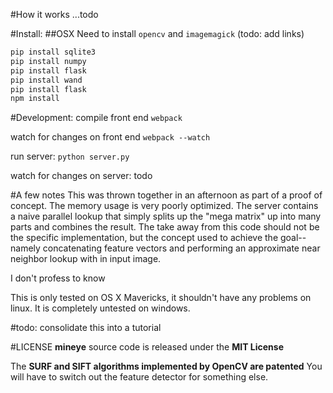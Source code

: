 #How it works
...todo

#Install:
##OSX
Need to install `opencv` and `imagemagick` (todo: add links)
```sh
pip install sqlite3
pip install numpy
pip install flask
pip install wand
pip install flask
npm install
```

#Development:
compile front end
`webpack`

watch for changes on front end
`webpack --watch`

run server:
`python server.py`

watch for changes on server:
todo

#A few notes
This was thrown together in an afternoon as part of a proof of concept. The memory usage is very poorly optimized. The server contains a naive parallel lookup that simply splits up the "mega matrix" up into many parts and combines the result. The take away from this code should not be the specific implementation, but the concept used to achieve the goal--namely concatenating feature vectors and performing an approximate near neighbor lookup with in input image.

I don't profess to know

This is only tested on OS X Mavericks, it shouldn't have any problems on linux. It is completely untested on windows.

#todo:
consolidate this into a tutorial

#LICENSE
**mineye** source code is released under the **MIT License**

The **SURF and SIFT algorithms implemented by OpenCV are patented** You will have to switch out the feature detector for something else.
